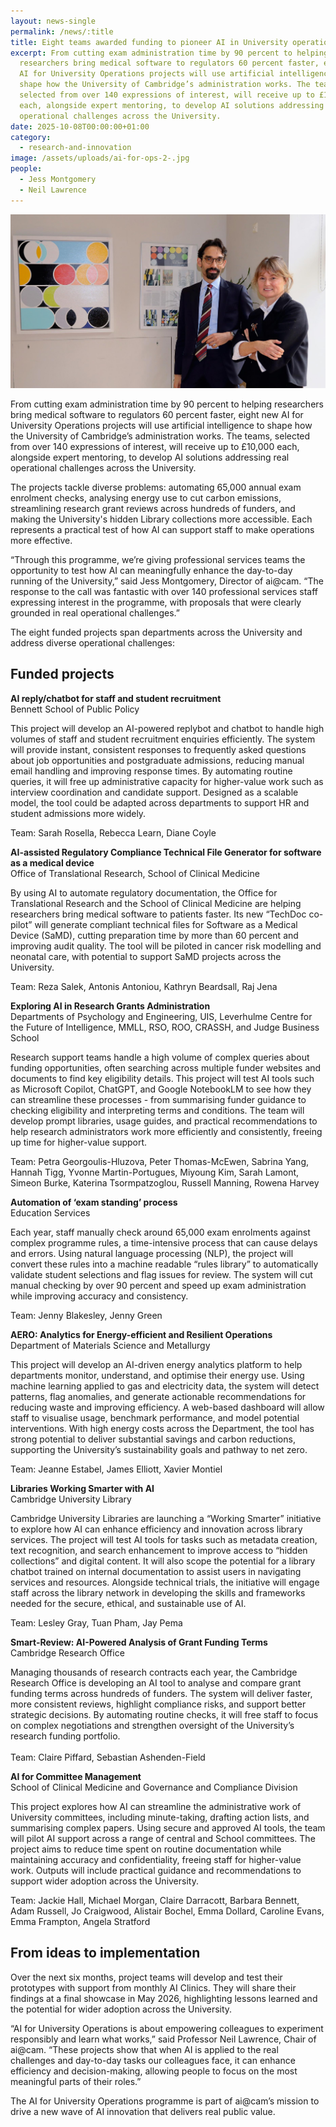 ```yaml
---
layout: news-single
permalink: /news/:title
title: Eight teams awarded funding to pioneer AI in University operations
excerpt: From cutting exam administration time by 90 percent to helping
  researchers bring medical software to regulators 60 percent faster, eight new
  AI for University Operations projects will use artificial intelligence to
  shape how the University of Cambridge’s administration works. The teams,
  selected from over 140 expressions of interest, will receive up to £10,000
  each, alongside expert mentoring, to develop AI solutions addressing real
  operational challenges across the University.
date: 2025-10-08T00:00:00+01:00
category:
  - research-and-innovation
image: /assets/uploads/ai-for-ops-2-.jpg
people:
  - Jess Montgomery
  - Neil Lawrence
---
```

![](/assets/uploads/ai-for-ops-3-.jpeg)



From cutting exam administration time by 90 percent to helping researchers bring medical software to regulators 60 percent faster, eight new AI for University Operations projects will use artificial intelligence to shape how the University of Cambridge’s administration works. The teams, selected from over 140 expressions of interest, will receive up to £10,000 each, alongside expert mentoring, to develop AI solutions addressing real operational challenges across the University.

The projects tackle diverse problems: automating 65,000 annual exam enrolment checks, analysing energy use to cut carbon emissions, streamlining research grant reviews across hundreds of funders, and making the University's hidden Library collections more accessible. Each represents a practical test of how AI can support staff to make operations more effective.

“Through this programme, we’re giving professional services teams the opportunity to test how AI can meaningfully enhance the day-to-day running of the University,” said Jess Montgomery, Director of ai@cam. “The response to the call was fantastic with over 140 professional services staff expressing interest in the programme, with proposals that were clearly grounded in real operational challenges.”

The eight funded projects span departments across the University and address diverse operational challenges:

## Funded projects

**AI reply/chatbot for staff and student recruitment**\
Bennett School of Public Policy

This project will develop an AI-powered replybot and chatbot to handle high volumes of staff and student recruitment enquiries efficiently. The system will provide instant, consistent responses to frequently asked questions about job opportunities and postgraduate admissions, reducing manual email handling and improving response times. By automating routine queries, it will free up administrative capacity for higher-value work such as interview coordination and candidate support. Designed as a scalable model, the tool could be adapted across departments to support HR and student admissions more widely.

Team: Sarah Rosella, Rebecca Learn, Diane Coyle

**AI-assisted Regulatory Compliance Technical File Generator for software as a medical device**\
Office of Translational Research, School of Clinical Medicine

By using AI to automate regulatory documentation, the Office for Translational Research and the School of Clinical Medicine are helping researchers bring medical software to patients faster. Its new “TechDoc co-pilot” will generate compliant technical files for Software as a Medical Device (SaMD), cutting preparation time by more than 60 percent and improving audit quality. The tool will be piloted in cancer risk modelling and neonatal care, with potential to support SaMD projects across the University.

Team: Reza Salek, Antonis Antoniou, Kathryn Beardsall, Raj Jena

**Exploring AI in Research Grants Administration**\
Departments of Psychology and Engineering, UIS, Leverhulme Centre for the Future of Intelligence, MMLL, RSO, ROO, CRASSH, and Judge Business School

Research support teams handle a high volume of complex queries about funding opportunities, often searching across multiple funder websites and documents to find key eligibility details. This project will test AI tools such as Microsoft Copilot, ChatGPT, and Google NotebookLM to see how they can streamline these processes - from summarising funder guidance to checking eligibility and interpreting terms and conditions. The team will develop prompt libraries, usage guides, and practical recommendations to help research administrators work more efficiently and consistently, freeing up time for higher-value support.

Team: Petra Georgoulis-Hluzova, Peter Thomas-McEwen, Sabrina Yang, Hannah Tigg, Yvonne Martin-Portugues, Miyoung Kim, Sarah Lamont, Simeon Burke, Katerina Tsormpatzoglou, Russell Manning, Rowena Harvey

**Automation of ‘exam standing’ process**\
Education Services

Each year, staff manually check around 65,000 exam enrolments against complex programme rules, a time-intensive process that can cause delays and errors. Using natural language processing (NLP), the project will convert these rules into a machine readable “rules library” to automatically validate student selections and flag issues for review. The system will cut manual checking by over 90 percent and speed up exam administration while improving accuracy and consistency.

Team: Jenny Blakesley, Jenny Green

**AERO: Analytics for Energy-efficient and Resilient Operations**\
Department of Materials Science and Metallurgy

This project will develop an AI-driven energy analytics platform to help departments monitor, understand, and optimise their energy use. Using machine learning applied to gas and electricity data, the system will detect patterns, flag anomalies, and generate actionable recommendations for reducing waste and improving efficiency. A web-based dashboard will allow staff to visualise usage, benchmark performance, and model potential interventions. With high energy costs across the Department, the tool has strong potential to deliver substantial savings and carbon reductions, supporting the University’s sustainability goals and pathway to net zero.

Team: Jeanne Estabel, James Elliott, Xavier Montiel

**Libraries Working Smarter with AI**\
Cambridge University Library

Cambridge University Libraries are launching a “Working Smarter” initiative to explore how AI can enhance efficiency and innovation across library services. The project will test AI tools for tasks such as metadata creation, text recognition, and search enhancement to improve access to “hidden collections” and digital content. It will also scope the potential for a library chatbot trained on internal documentation to assist users in navigating services and resources. Alongside technical trials, the initiative will engage staff across the library network in developing the skills and frameworks needed for the secure, ethical, and sustainable use of AI.

Team: Lesley Gray, Tuan Pham, Jay Pema

**Smart-Review: AI-Powered Analysis of Grant Funding Terms**\
Cambridge Research Office

Managing thousands of research contracts each year, the Cambridge Research Office is developing an AI tool to analyse and compare grant funding terms across hundreds of funders. The system will deliver faster, more consistent reviews, highlight compliance risks, and support better strategic decisions. By automating routine checks, it will free staff to focus on complex negotiations and strengthen oversight of the University’s research funding portfolio.\
\
Team: Claire Piffard, Sebastian Ashenden-Field

**AI for Committee Management**\
School of Clinical Medicine and Governance and Compliance Division

This project explores how AI can streamline the administrative work of University committees, including minute-taking, drafting action lists, and summarising complex papers. Using secure and approved AI tools, the team will pilot AI support across a range of central and School committees. The project aims to reduce time spent on routine documentation while maintaining accuracy and confidentiality, freeing staff for higher-value work. Outputs will include practical guidance and recommendations to support wider adoption across the University.

Team: Jackie Hall, Michael Morgan, Claire Darracott, Barbara Bennett, Adam Russell, Jo Craigwood, Alistair Bochel, Emma Dollard, Caroline Evans, Emma Frampton, Angela Stratford

## From ideas to implementation

Over the next six months, project teams will develop and test their prototypes with support from monthly AI Clinics. They will share their findings at a final showcase in May 2026, highlighting lessons learned and the potential for wider adoption across the University. 

“AI for University Operations is about empowering colleagues to experiment responsibly and learn what works,” said Professor Neil Lawrence, Chair of ai@cam. “These projects show that when AI is applied to the real challenges and day-to-day tasks our colleagues face, it can enhance efficiency and decision-making, allowing people to focus on the most meaningful parts of their roles.”

The AI for University Operations programme is part of ai@cam’s mission to drive a new wave of AI innovation that delivers real public value.